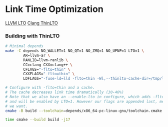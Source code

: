 # Link Time Optimization

[LLVM LTO](https://www.llvm.org/docs/LinkTimeOptimization.html)
[Clang ThinLTO](https://clang.llvm.org/docs/ThinLTO.html)

### Building with ThinLTO

```bash
# Minimal depends
make -C depends NO_WALLET=1 NO_QT=1 NO_ZMQ=1 NO_UPNP=1 LTO=1 \
		AR=llvm-ar \
		RANLIB=llvm-ranlib \
		CC=clang CXX=clang++ \
		CFLAGS="-flto=thin" \
		CXXFLAGS="-flto=thin" \
		LDFLAGS="-fuse-ld=lld -flto=thin -Wl,--thinlto-cache-dir=/tmp/lto_cache"

# Configure with -flto=thin and a cache.
# The cache decreases link time dramatically (30-40%)
# Note that we also have an --enable-lto in configure, which adds -flto to CXX and LD FLAGS,
# and will be enabled by LTO=1. However our flags are appended last, meaning we will get what
# we want.
cmake -B build --toolchain=depends/x86_64-pc-linux-gnu/toolchain.cmake

time cmake --build build -j17
```
